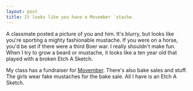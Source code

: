 ```yaml
---
layout: post
title: It looks like you have a Movember `stache.
---
```


A classmate posted a picture of you and him. It's blurry, but looks like you're sporting a mighty fashionable mustache. If you were on a horse, you'd be set if there were a third Boer war. I really shouldn't make fun. When I try to grow a beard or mustache, it looks like a ten year old that played with a broken Etch A Sketch. 

My class has a fundraiser for [Movember](http://us.movember.com/team/747989). There's also bake sales and stuff. The girls wear fake mustaches for the bake sale. All I have is an Etch A Sketch.